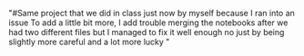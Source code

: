 "#Same project that we did in class just now by myself because I ran into an issue 
To add a little bit more, I add trouble merging the notebooks after we had two different files but I managed to fix it well enough no just by being slightly more careful
and a lot more lucky "
